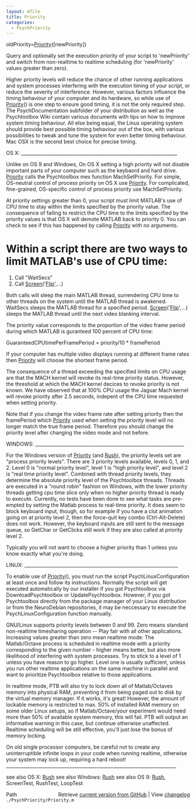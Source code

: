 ```yaml
---
layout: mfile
title: Priority
categories:
  - PsychPriority
---
```


oldPriority=[Priority](/docs/Priority)\(\[newPriority\]\)

Query and optionally set the execution priority of your script to
'newPriority' and switch from non\-realtime to realtime scheduling \(for
'newPriority' values greater than zero\).

Higher priority levels will reduce the chance of other running
applications and system processes interfering with the execution timing
of your script, or reduce the severity of interference. However, various
factors influence the timing behaviour of your computer and its hardware,
so while use of [Priority](/docs/Priority)\(\) is one step to ensure good timing, it is not
the only required step. The PsychDocumentation subfolder of your
distribution as well as the Psychtoolbox Wiki contain various documents
with tips on how to improve system timing behaviour. All else being
equal, the Linux operating system should provide best possible timing
behaviour out of the box, with various possibilities to tweak and tune the
system for even better timing behaviour. Mac OSX is the second best
choice for precise timing.

OS X: \_\_\_\_\_\_\_\_\_\_\_\_\_\_\_\_\_\_\_\_\_\_\_\_\_\_\_\_\_\_\_\_\_\_\_\_\_\_\_\_\_\_\_\_\_\_\_\_\_\_\_\_\_\_\_\_\_\_\_\_\_\_\_\_\_\_\_

Unlike on OS 9 and Windows, On OS X setting a high priority will not
disable important parts of your computer such as the keybaord and hard
drive. [Priority](/docs/Priority) calls the Psychtoolbox mex function MachSetPriority.  For
simple, OS\-neutral control of process priority on OS X use [Priority](/docs/Priority). For
complicated, fine\-grained, OS\-specific control of process priority use
MachSetPriority.

At priority settings greater than 0, your script must limit MATLAB's  use
of CPU time to stay within the limits specified by the priority value.
The consequence of failing to restrict the CPU time to the limits
specified by the priority values is that OS X will demote MATLAB back to
priority 0. You can check to see if this has happened by calling
[Priority](/docs/Priority) with no arguments.

# Within a script there are two ways to limit MATLAB's use of CPU time:

  1. Call "WaitSecs"
  2. Call [Screen](/docs/Screen)\('[Flip](/docs/Flip)',...\)

Both calls will sleep the main MATLAB thread, surrendering CPU time to
other threads on the system until the MATLAB thread is awakened.
WaitSecs sleeps the MATLAB thread for a specified period.
[Screen](/docs/Screen)\('[Flip](/docs/Flip)',...\) sleeps the MATLAB thread until the next video blanking
interval.

The priority value corresponds to the proportion of the video frame
period  during which MATLAB is guranteed 100 percent of CPU time:

  GuaranteedCPUtimePerFramePeriod = priority/10 \* framePeriod

If your computer has multiple video displays running at different frame
rates then [Priority](/docs/Priority) will choose the shortest frame period.

The consequence of a thread exceeding the specified limits on CPU usage
are that the MACH kernel will revoke its real\-time priority status.
However, the threshold at which the MACH kernel decices to revoke
priority is not known.  We have observed that at 100% CPU usage the
Jaguar Mach kernel will revoke priority after 2.5 seconds, indepent of
the CPU time requested when setting priority.

Note that if you change the video frame rate after setting priority then
the framePeriod which [Priority](/docs/Priority) used when setting the priority level will
no longer match the true frame period. Therefore you should change the
priority level after changing the video mode and not before.


WINDOWS: \_\_\_\_\_\_\_\_\_\_\_\_\_\_\_\_\_\_\_\_\_\_\_\_\_\_\_\_\_\_\_\_\_\_\_\_\_\_\_\_\_\_\_\_\_\_\_\_\_\_\_\_\_\_\_\_\_\_\_\_\_\_\_\_

For the Windows version of [Priority](/docs/Priority) \(and [Rush](/docs/Rush)\), the priority levels set
are  "process priority levels". There are 3 priority levels available,
levels 0, 1, and 2. Level 0 is "normal priority level", level 1 is "high
priority level", and level 2 is "real time priority level". Combined with
thread priority levels, they determine the absolute priority level of the
Psychtoolbox threads. Threads are executed in a "round robin" fashion on
Windows, with the  lower priority threads getting cpu time slice only
when no higher priority thread is ready to execute. Currently, no tests
have been done to see what tasks are pre\-empted by setting the Matlab
process to real\-time priority. It does seem to block keyboard input,
though, so for example if you have a clut animation going on at priority
level 2, then the force\-quit key combo \(Ctrl\-Alt\-Delete\) does not  work.
However, the keyboard inputs are still sent to the message queue, so
GetChar or GetClicks still work if they are also called at priority level
2.

Typically you will not want to choose a higher priority than 1 unless you
know exactly what you're doing.

LINUX: \_\_\_\_\_\_\_\_\_\_\_\_\_\_\_\_\_\_\_\_\_\_\_\_\_\_\_\_\_\_\_\_\_\_\_\_\_\_\_\_\_\_\_\_\_\_\_\_\_\_\_\_\_\_\_\_\_\_\_\_\_\_\_\_\_\_

To enable use of [Priority](/docs/Priority)\(\), you must run the script
PsychLinuxConfiguration at least once and follow its instructions.
Normally the script will get executed automatically by our installer if
you got Psychtoolbox via DownloadPsychtoolbox or UpdatePsychtoolbox.
However, if you got Psychtoolbox directly from the package manager of
your Linux distribution or from the NeuroDebian repositories, it may be
neccessary to execute the PsychLinuxConfiguration function manually.

GNU/Linux supports priority levels between 0 and 99. Zero means standard
non\-realtime timesharing operation \-\- Play fair with all other
applications. Increasing values greater than zero mean realtime mode: The
Matlab/Octave process is scheduled in realtime mode with a priority
corresponding to the given number \- higher means better, but also more
likelihood of interfering with system processes. Try to stick to a level
of 1 unless you have reason to go higher. Level one is usually
sufficient, unless you run other realtime applications on the same
machine in parallel and want to prioritize Psychtoolbox relative to those
applications.

In realtime mode, PTB will also try to lock down all of Matlab/Octaves
memory into physical RAM, preventing it from being paged out to disk by
the virtual memory manager. If it works, it's great\! However, the amount
of lockable memory is restricted to max. 50% of installed RAM memory on
some older Linux setups, so if Matlab/Octave/your experiment would need
more than 50% of available system memory, this will fail. PTB will output
an informative warning in this case, but continue otherwise unaffected.
Realtime scheduling will be still effective, you'll just lose the bonus
of memory locking.

On old single processor computers, be careful not to create any
uninterruptible infinite loops in your code when running realtime,
otherwise your system may lock up, requiring a hard reboot\!
\_\_\_\_\_\_\_\_\_\_\_\_\_\_\_\_\_\_\_\_\_\_\_\_\_\_\_\_\_\_\_\_\_\_\_\_\_\_\_\_\_\_\_\_\_\_\_\_\_\_\_\_\_\_\_\_\_\_\_\_\_\_\_\_\_\_\_\_\_\_\_\_\_

see also OS X:    [Rush](/docs/Rush)
see also Windows: [Rush](/docs/Rush)
see also OS 9:    [Rush](/docs/Rush), ScreenTest, RushTest, LoopTest


<div class="code_header" style="text-align:right;">
  <span style="float:left;">Path&nbsp;&nbsp;</span> <span class="counter">Retrieve <a href=
  "https://raw.github.com/Psychtoolbox-3/Psychtoolbox-3/beta/./PsychPriority/Priority.m">current version from GitHub</a> | View <a href=
  "https://github.com/Psychtoolbox-3/Psychtoolbox-3/commits/beta/./PsychPriority/Priority.m">changelog</a></span>
</div>
<div class="code">
  <code>./PsychPriority/Priority.m</code>
</div>
